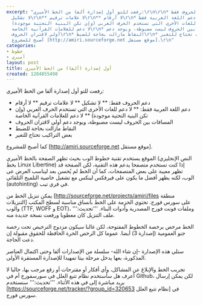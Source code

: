 ```yaml
---
excerpt: "رفعت للتو أول إصدارة ألفا من الخط الأميري:\r\n\r\n* دعم الحروف فقط:\r\n**
  لا تشكيل\r\n** لا علامات ترقيم\r\n** لا أرقام\r\n* دعم اللغة العربية فقط:\r\n**
  لا دعم للغات الأخرى التي تستخدم الحرف العربي (وإن تكن البنية التحتية موجودة)\r\n**
  لا دعم للعلامات القرآنية الخاصة\r\n* المسافات بين الحروف ليست مضبوطة، ويوجد دعم
  أولي لاقتران الحروف\r\n* النقاط مازالت بحاجة للضبط\r\n* بعض التراكيب تحتاج للتغير\r\n\r\nكما
  أصبح للمشروع [http://amiri.sourceforge.net موقع مستقل].\r\n"
categories:
- خطوط
- أميري
layout: post
title: أول إصدارة (ألفا) من الخط الأميري
created: 1284855498
---
```

رفعت للتو أول إصدارة ألفا من الخط الأميري:

* دعم الحروف فقط:
** لا تشكيل
** لا علامات ترقيم
** لا أرقام
* دعم اللغة العربية فقط:
** لا دعم للغات الأخرى التي تستخدم الحرف العربي (وإن تكن البنية التحتية موجودة)
** لا دعم للعلامات القرآنية الخاصة
* المسافات بين الحروف ليست مضبوطة، ويوجد دعم أولي لاقتران الحروف
* النقاط مازالت بحاجة للضبط
* بعض التراكيب تحتاج للتغير

كما أصبح للمشروع [http://amiri.sourceforge.net موقع مستقل].
<!--break-->
الموقع يستخدم تقنية خطوط الوب بحيث تظهر الصفحة بالخط الأميري (النص الإنجليزي بخط Linux Libertine) إذا كنت تستخدم متصفحا يدعم هذه التقنية، لكن الصفحة قد تظهر معيبة على بعض المتصفحات، كما أن الخط لم يُحسن بعد ليناسب العرض عى الوب، لكنه يظهر أفضل ما يكون على فيرفكس لينكس مع تشغيل خاصية التلميح التلقائي (autohinting) في فري تيب.

يمكن تنزيل الخط من [http://sourceforge.net/projects/amiri/files منطقة التنزيلات] على سورس فورج. تحتوي الحزمة على الخط بأنساق مناسبة لسطح المكتب والوب (TTF, WOFF و EOT)، وملفات فونت فورج المصدرية وأدوات البناء.
'''تحديث:''' ملف التنزيل كان معطوبا ورفعت نسخة جديدة منه.

الخط مرخص برخصة الخطوط المفتوحة، لكن غالبا سيكون مزدوج الترخيص تحت رخصة جنو العمومية (إصدارة 3) أيضا. عموما كل الرخص الحرة الحافظة للحقوق مقبولة إن دعت الحاجة.

ستلي هذه الإصدارة -إن شاء الله- سلسلة من الإصدارات ألفا وحتى اكتمال العناصر المذكورة، بعها يدخل مرحلة بيتا تمهيدا للإصدارة المستقرة الأولى.

تجريب الخط والإبلاغ عن المشاكل، وأي أفكار أو مقترحات أو رقع مرجب بها، حاليا لا أعرف هل سأستخدم نظام تتبع العلل في سورسفورج أم في Github، لكن يمكن إرسال بريد مباشرة إلى في هذه الأثناء.
'''تحديث:''' سنستخدم [https://sourceforge.net/tracker/?group_id=320653 نظام تتبع العلل] في سورس فورج.
